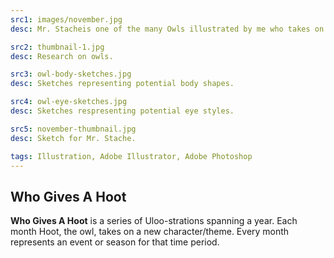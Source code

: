 ```yaml
---
src1: images/november.jpg
desc: Mr. Stacheis one of the many Owls illustrated by me who takes on the theme of Prostate Cancer during the month of November representing.

src2: thumbnail-1.jpg 
desc: Research on owls. 

src3: owl-body-sketches.jpg 
desc: Sketches representing potential body shapes.  

src4: owl-eye-sketches.jpg
desc: Sketches respresenting potential eye styles. 

src5: november-thumbnail.jpg 
desc: Sketch for Mr. Stache.  

tags: Illustration, Adobe Illustrator, Adobe Photoshop
---
```


## Who Gives A Hoot
**Who Gives A Hoot** is a series of Uloo-strations spanning a year. Each month Hoot, the owl, takes on a new character/theme. Every month represents an event or season for that time period.